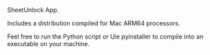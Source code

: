 SheetUnlock App.

Includes a distribution compiled for Mac ARM64 processors. 

Feel free to run the Python script or Uie pyinstaller to compile into an executable on your machine.
